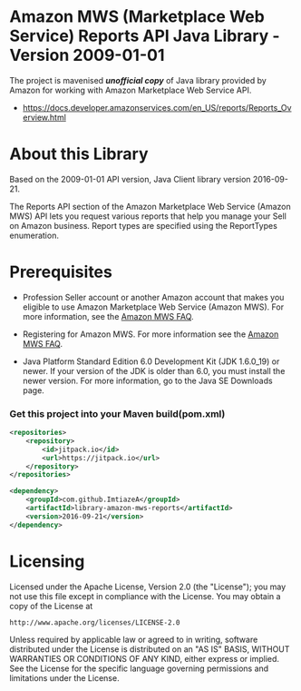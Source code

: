 
Amazon MWS (Marketplace Web Service) Reports API Java Library - Version 2009-01-01
=============================================================================== 
The project is mavenised _**unofficial copy**_ of Java library provided by Amazon for working with Amazon Marketplace Web Service API.

 - https://docs.developer.amazonservices.com/en_US/reports/Reports_Overview.html

About this Library
=============================================================================== 

Based on the 2009-01-01 API version, Java Client library version 2016-09-21.

The Reports API section of the Amazon Marketplace Web Service (Amazon MWS) API lets you request various reports that help you manage your Sell on Amazon business. Report types are specified using the ReportTypes enumeration.

Prerequisites
=============================================================================== 

- Profession Seller account or another Amazon account that makes you eligible to use Amazon Marketplace Web Service (Amazon MWS). For more information, see the [Amazon MWS FAQ](https://developer.amazonservices.com/gp/mws/faq.html).

- Registering for Amazon MWS. For more information see the [Amazon MWS FAQ](https://developer.amazonservices.com/gp/mws/faq.html).

- Java Platform Standard Edition 6.0 Development Kit (JDK 1.6.0_19) or newer. If your version of the JDK is older than 6.0, you must install the newer version. For more information, go to the Java SE Downloads page. 

### Get this project into your Maven build(pom.xml)
```xml
<repositories>
    <repository>
        <id>jitpack.io</id>
        <url>https://jitpack.io</url>
    </repository>
</repositories>
```
```xml
<dependency>
    <groupId>com.github.ImtiazeA</groupId>
    <artifactId>library-amazon-mws-reports</artifactId>
    <version>2016-09-21</version>
</dependency>
```

Licensing
=============================================================================== 

Licensed under the Apache License, Version 2.0 (the "License"); you may not use this file except in compliance with the License. You may obtain a copy of the License at

    http://www.apache.org/licenses/LICENSE-2.0

Unless required by applicable law or agreed to in writing, software distributed under the License is distributed on an "AS IS" BASIS, WITHOUT WARRANTIES OR CONDITIONS OF ANY KIND, either express or implied. See the License for the specific language governing permissions and limitations under the License.